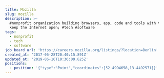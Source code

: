 ```yaml
---
title: Mozilla
slug: mozilla
description: >-
  #nonprofit organization building browsers, app, code and tools with the aim to
  keep the Internet open; #tech #software
tags:
  - nonprofit
  - tech
  - software
job_board_url: 'https://careers.mozilla.org/listings/?location=Berlin'
created_at: '2017-06-28T20:40:15.891Z'
updated_at: '2019-06-16T10:36:09.625Z'
positions:
  - position: '{"type":"Point","coordinates":[52.4994658,13.4492571]}'
---
```


